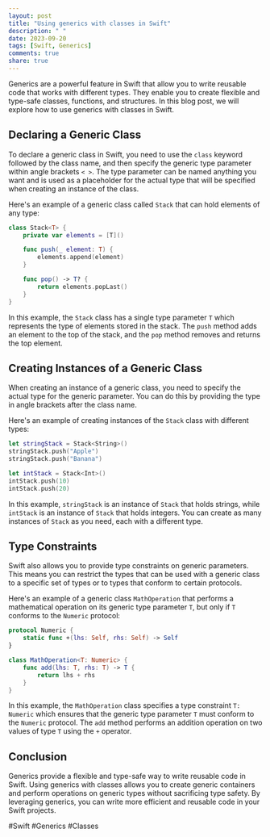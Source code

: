 ```yaml
---
layout: post
title: "Using generics with classes in Swift"
description: " "
date: 2023-09-20
tags: [Swift, Generics]
comments: true
share: true
---
```


Generics are a powerful feature in Swift that allow you to write reusable code that works with different types. They enable you to create flexible and type-safe classes, functions, and structures. In this blog post, we will explore how to use generics with classes in Swift.

## Declaring a Generic Class

To declare a generic class in Swift, you need to use the `class` keyword followed by the class name, and then specify the generic type parameter within angle brackets `< >`. The type parameter can be named anything you want and is used as a placeholder for the actual type that will be specified when creating an instance of the class.

Here's an example of a generic class called `Stack` that can hold elements of any type:

```swift
class Stack<T> {
    private var elements = [T]()

    func push(_ element: T) {
        elements.append(element)
    }

    func pop() -> T? {
        return elements.popLast()
    }
}
```
In this example, the `Stack` class has a single type parameter `T` which represents the type of elements stored in the stack. The `push` method adds an element to the top of the stack, and the `pop` method removes and returns the top element.

## Creating Instances of a Generic Class

When creating an instance of a generic class, you need to specify the actual type for the generic parameter. You can do this by providing the type in angle brackets after the class name.

Here's an example of creating instances of the `Stack` class with different types:

```swift
let stringStack = Stack<String>()
stringStack.push("Apple")
stringStack.push("Banana")

let intStack = Stack<Int>()
intStack.push(10)
intStack.push(20)
```

In this example, `stringStack` is an instance of `Stack` that holds strings, while `intStack` is an instance of `Stack` that holds integers. You can create as many instances of `Stack` as you need, each with a different type.

## Type Constraints

Swift also allows you to provide type constraints on generic parameters. This means you can restrict the types that can be used with a generic class to a specific set of types or to types that conform to certain protocols.

Here's an example of a generic class `MathOperation` that performs a mathematical operation on its generic type parameter `T`, but only if `T` conforms to the `Numeric` protocol:

```swift
protocol Numeric {
    static func +(lhs: Self, rhs: Self) -> Self
}

class MathOperation<T: Numeric> {
    func add(lhs: T, rhs: T) -> T {
        return lhs + rhs
    }
}
```

In this example, the `MathOperation` class specifies a type constraint `T: Numeric` which ensures that the generic type parameter `T` must conform to the `Numeric` protocol. The `add` method performs an addition operation on two values of type `T` using the `+` operator.

## Conclusion

Generics provide a flexible and type-safe way to write reusable code in Swift. Using generics with classes allows you to create generic containers and perform operations on generic types without sacrificing type safety. By leveraging generics, you can write more efficient and reusable code in your Swift projects.

#Swift #Generics #Classes